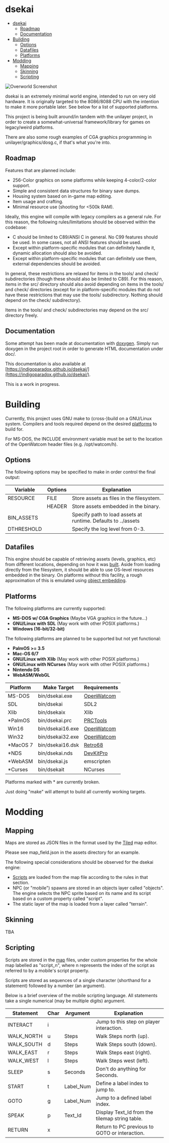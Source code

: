 
# dsekai

* [dsekai](#deskai)
  * [Roadmap](#roadmap)
  * [Documentation](#documentation)
* [Building](#building)
  * [Options](#options)
  * [Datafiles](#datafiles)
  * [Platforms](#platforms)
* [Modding](#modding)
  * [Mapping](#mapping)
  * [Skinning](#skinning)
  * [Scripting](#scripting)

![Overworld Screenshot](screens/overwrld.png)

dsekai is an extremely minimal world engine, intended to run on very old hardware. It is originally targeted to the 8086/8088 CPU with the intention to make it more portable later. See below for a list of supported platforms.

This project is being built around/in tandem with the unilayer project, in order to create a somewhat-universal framework/library for games on legacy/weird platforms.

There are also some rough examples of CGA graphics programming in unilayer/graphics/dosg.c, if that's what you're into.

## Roadmap

Features that are planned include:

* 256-Color graphics on some platforms while keeping 4-color/2-color support.
* Simple and consistent data structures for binary save dumps.
* Housing system based on in-game map editing.
* Item usage and crafting.
* Minimal resource use (shooting for <500k RAM).

Ideally, this engine will compile with legacy compilers as a general rule. For this reason, the following rules/limitations should be observed within the codebase:

* C should be limited to C89/ANSI C in general. No C99 features should be used. In some cases, not all ANSI features should be used.
* Except within platform-specific modules that can definitely handle it, dynamic allocation should also be avoided.
* Except within platform-specific modules that can definitely use them, external dependencies should be avoided.

In general, these restrictions are relaxed for items in the tools/ and check/ subdirectories (though these should also be limited to C89). For this reason, items in the src/ directory should also avoid depending on items in the tools/ and check/ directories (except for in platform-specific modules that do not have these restrictions that may use the tools/ subdirectory. Nothing should depend on the check/ subdirectory).

Items in the tools/ and check/ subdirectories may depend on the src/ directory freely.

## Documentation

Some attempt has been made at documentation with [doxygen](https://www.doxygen.nl/index.html). Simply run doxygen in the project root in order to generate HTML documentation under doc/.

This documentation is also available at [https://indigoparadox.github.io/dsekai/](https://indigoparadox.github.io/dsekai/).

This is a work in progress.

# Building

Currently, this project uses GNU make to (cross-)build on a GNU/Linux system. Compilers and tools required depend on the desired [platforms](#platforms) to build for.

For MS-DOS, the INCLUDE environment variable must be set to the location of the OpenWatcom header files (e.g. /opt/watcom/h).

## Options

The following options may be specified to make in order control the final output:

| Variable   | Options | Explanation
|------------|---------|-------------
| RESOURCE   | FILE    | Store assets as files in the filesystem.
|            | HEADER  | Store assets embedded in the binary.
| BIN_ASSETS |         | Specify path to load assets at runtime. Defaults to ../assets
| DTHRESHOLD |         | Specify the log level from 0-3.

## Datafiles

This engine should be capable of retrieving assets (levels, graphics, etc) from different locations, depending on how it was [built](#options). Aside from loading directly from the filesystem, it should be able to use OS-level resources embedded in the binary. On platforms without this facility, a rough approximation of this is emulated using [object embedding](headpack).

## Platforms

The following platforms are currently supported:

* **MS-DOS w/ CGA Graphics** (Maybe VGA graphics in the future...)
* **GNU/Linux with SDL** (May work with other POSIX platforms.)
* **Windows (16-bit/32-bit)**

The following platforms are planned to be supported but not yet functional:

* **PalmOS >= 3.5**
* **Mac-OS 6/7**
* **GNU/Linux with Xlib** (May work with other POSIX platforms.)
* **GNU/Linux with NCurses** (May work with other POSIX platforms.)
* **Nintendo DS**
* **WebASM/WebGL**

| Platform | Make Target         | Requirements |
|----------|---------------------|--------------
| MS-DOS   | bin/dsekai.exe   | [OpenWatcom](https://github.com/open-watcom/open-watcom-v2)
| SDL      | bin/dsekai       | SDL2
| Xlib     | bin/dsekaix      | Xlib
| \*PalmOS  | bin/dsekai.prc   | [PRCTools](https://github.com/jichu4n/prc-tools-remix)
| Win16    | bin/dsekai16.exe | [OpenWatcom](https://github.com/open-watcom/open-watcom-v2)
| Win32    | bin/dsekai32.exe | [OpenWatcom](https://github.com/open-watcom/open-watcom-v2)
| \*MacOS 7 | bin/dsekai16.dsk | [Retro68](https://github.com/autc04/Retro68)
| \*NDS     | bin/dsekai.nds   | [DevKitPro](https://devkitpro.org/)
| \*WebASM  | bin/dsekai.js    | emscripten
| \*Curses  | bin/dsekait      | NCurses

Platforms marked with * are currently broken.

Just doing "make" will attempt to build all currently working targets.

# Modding

## Mapping

Maps are stored as JSON files in the format used by the [Tiled](https://github.com/mapeditor/tiled) map editor.

Please see map_field.json in the assets directory for an example.

The following special considerations should be observed for the dsekai engine:

 * [Scripts](#scripting) are loaded from the map file according to the rules in that section.
 * NPC (or "mobile") spawns are stored in an objects layer called "objects". The engine selects the NPC sprite based on its name and its script based on a custom property called "script".
 * The static layer of the map is loaded from a layer called "terrain".

## Skinning

TBA

## Scripting

Scripts are stored in the [map](#mapping) files, under custom properties for the whole map labelled as "script_n", where n represents the index of the script as referred to by a mobile's script property.

Scripts are stored as sequences of a single character (shorthand for a statement) followed by a number (an argument).

Below is a brief overview of the mobile scripting language. All statements take
a single numerical (may be multiple digits) argument.

| Statement  | Char | Argument  | Explanation
|------------|------|-----------|-------------
| INTERACT   | i    |           | Jump to this step on player interaction.
| WALK_NORTH | u    | Steps     | Walk Steps north (up).
| WALK_SOUTH | d    | Steps     | Walk Steps south (down).
| WALK_EAST  | r    | Steps     | Walk Steps east (right).
| WALK_WEST  | l    | Steps     | Walk Steps west (left).
| SLEEP      | s    | Seconds   | Don't do anything for Seconds.
| START      | t    | Label_Num | Define a label index to jump to.
| GOTO       | g    | Label_Num | Jump to a defined label index.
| SPEAK      | p    | Text_Id   | Display Text_Id from the tilemap string table.
| RETURN     | x    |           | Return to PC previous to GOTO or interaction.

